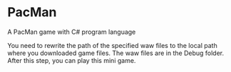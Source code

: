 # PacMan
A PacMan game with C# program language

You need to rewrite the path of the specified waw files to the local path where you downloaded game files.
The waw files are in the Debug folder.
After this step, you can play this mini game.
